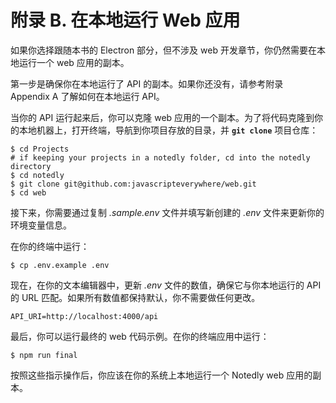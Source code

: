 # 附录 B. 在本地运行 Web 应用

如果你选择跟随本书的 Electron 部分，但不涉及 web 开发章节，你仍然需要在本地运行一个 web 应用的副本。

第一步是确保你在本地运行了 API 的副本。如果你还没有，请参考附录 Appendix A 了解如何在本地运行 API。

当你的 API 运行起来后，你可以克隆 web 应用的一个副本。为了将代码克隆到你的本地机器上，打开终端，导航到你项目存放的目录，并 **`git clone`** 项目仓库：

```
$ cd Projects
# if keeping your projects in a notedly folder, cd into the notedly directory
$ cd notedly
$ git clone git@github.com:javascripteverywhere/web.git
$ cd web
```

接下来，你需要通过复制 *.sample.env* 文件并填写新创建的 *.env* 文件来更新你的环境变量信息。

在你的终端中运行：

```
$ cp .env.example .env
```

现在，在你的文本编辑器中，更新 *.env* 文件的数值，确保它与你本地运行的 API 的 URL 匹配。如果所有数值都保持默认，你不需要做任何更改。

```
API_URI=http://localhost:4000/api
```

最后，你可以运行最终的 web 代码示例。在你的终端应用中运行：

```
$ npm run final
```

按照这些指示操作后，你应该在你的系统上本地运行一个 Notedly web 应用的副本。

